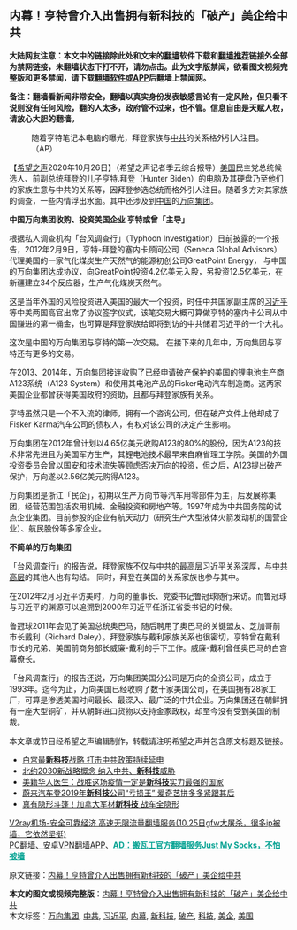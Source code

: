 <h2>内幕！亨特曾介入出售拥有新科技的「破产」美企给中共</h2> <p class="notice"><b>大陆网友注意：本文中的链接除此处和文末的<a href="https://github.com/bannedbook/fanqiang" >翻墙</a>软件下载和<a href="https://github.com/killgcd/justmysocks/blob/master/README.md">翻墙推荐</a>链接外全部为禁网链接，未翻墙状态下打不开，请勿点击。此为文字版禁闻，欲看图文视频完整版和更多禁闻，请下载<a href="https://github.com/bannedbook/fanqiang">翻墙软件或APP</a>后翻墙上禁闻网。</p><p>备注：翻墙看新闻非常安全，翻墙以真实身份发表敏感言论有一定风险，但只看不说则没有任何风险，翻的人太多，政府管不过来，也不管。信息自由是天赋人权，请放心大胆的翻墙。</b></p>  <div class="entry"> <figure><figcaption>随着亨特笔记本电脑的曝光，拜登家族与<a href="https://www.bannedbook.org/bnews/tag/%e4%b8%ad%e5%85%b1/" class="st_tag internal_tag" rel="tag" title="标签 中共 下的日志">中共</a>的关系格外引人注目。（AP）</figcaption></figure> <p>【<span class='wp_keywordlink_affiliate'><a href="https://www.soundofhope.org" title="希望之声" target="_blank">希望之声</a></span>2020年10月26日】（希望之声记者季云综合报导）<a href="https://www.bannedbook.org/bnews/tag/%e7%be%8e%e5%9b%bd/" class="st_tag internal_tag" rel="tag" title="标签 美国 下的日志">美国</a>民主党总统候选人、前副总统拜登的儿子亨特.拜登（Hunter Biden）的电脑及其硬盘乃至他们的家族生意与中共的关系等，因拜登参选总统而格外引人注目。随着多方对其家族的调查，一些内情浮出水面。其中还涉及到<span class='wp_keywordlink_affiliate'><a href="https://www.bannedbook.org/" title="中国" target="_blank">中国</a></span>的<a href="https://www.bannedbook.org/bnews/tag/%e4%b8%87%e5%90%91%e9%9b%86%e5%9b%a2/" class="st_tag internal_tag" rel="tag" title="标签 万向集团 下的日志">万向集团</a>。</p> <p><strong>中国万向集团收购、投资美国企业 亨特或曾「主导」</strong></p> <p>根据私人调查机构「台风调查行」（Typhoon Investigation）日前披露的一个报告，2012年2月9日，亨特-拜登的塞内卡顾问公司（Seneca Global Advisors）代理美国的一家气化煤炭生产天然气的能源初创公司GreatPoint Energy， 与中国的万向集团达成协议，向GreatPoint投资4.2亿美元入股，另投资12.5亿美元，在新疆建立34个反应器，生产气化煤炭天然气。</p> <p>这是当年外国的风险投资进入美国的最大一个投资，时任中共国家副主席的<a href="https://www.bannedbook.org/bnews/tag/%e4%b9%a0%e8%bf%91%e5%b9%b3/" class="st_tag internal_tag" rel="tag" title="标签 习近平 下的日志">习近平</a>等中美两国高官出席了协议签字仪式，该笔交易大概可算做亨特的塞内卡公司从中国赚进的第一桶金，也可算是拜登家族给即将到访的中共储君习近平的一个大礼。</p>  <p>这次是中国的万向集团与亨特的第一次交易。 在接下来的几年中，万向集团与亨特还有更多的交易。</p> <p>在2013、2014年，万向集团接连收购了已经申请<a href="https://www.bannedbook.org/bnews/tag/%e7%a0%b4%e4%ba%a7/" class="st_tag internal_tag" rel="tag" title="标签 破产 下的日志">破产</a>保护的美国的锂电池生产商A123系统（A123 System）和使用其电池产品的Fisker电动汽车制造商。这两家美国企业都曾获得美国政府的资助，且都与拜登家族有关系。</p> <p>亨特虽然只是一个不入流的律师，拥有一个咨询公司，但在破产文件上他却成了Fisker Karma汽车公司的债权人，有权对该公司的决定产生影响。</p> <p>万向集团在2012年曾计划以4.65亿美元收购A123的80%的股份，因为A123的技术非常先进且为美国军方生产，其锂电池技术最早来自麻省理工学院。美国的外国投资委员会曾以国安和技术流失等顾虑否决万向的投资，但之后，A123提出破产保护，万向遂以2.56亿美元购得A123。</p>  <p>万向集团是浙江「民企」，初期以生产万向节等汽车用零部件为主，后发展称集团，经营范围包括农用机械、金融投资和房地产等。1997年成为中共国务院的试点企业集团。目前参股的企业有航天动力（研究生产大型液体火箭发动机的国营企业）、航民股份等多家企业。</p> <p><strong>不简单的万向集团 </strong></p> <p>「台风调查行」的报告说，拜登家族不仅与中共的最<span class='wp_keywordlink_affiliate'><a href="https://www.bannedbook.org/bnews/ccpdope/" title="中共高层内幕" target="_blank">高层</a></span>习近平关系深厚，与<span class='wp_keywordlink_affiliate'><a href="https://www.bannedbook.org/bnews/ccpdope/" title="中共高层" target="_blank">中共高层</a></span>的其他人也有勾结。 同时，拜登在美国的关系家族也参与其中。</p> <p>在2012年2月习近平访美时，万向的董事长、党委书记鲁冠球随行来访。而鲁冠球与习近平的渊源可以追溯到2000年习近平任浙江省委书记的时候。</p>  <p>鲁冠球2011年会见了美国总统奥巴马，随后聘用了奥巴马的关键盟友、芝加哥前市长戴利（Richard Daley）。拜登家族与戴利家族关系也很密切，亨特曾在戴利市长的兄弟、美国前商务部长威廉-戴利的手下工作。威廉-戴利曾任奥巴马的白宫幕僚长。</p> <p>「台风调查行」的报告还说，万向集团美国分公司是万向的全资公司，成立于1993年。迄今为止，万向美国已经收购了数十家美国公司，在美国拥有28家工厂，可算是渗透美国时间最长、最深入、最广泛的中共企业。万向集团还在朝鲜拥有一座大型铜矿，并从朝鲜进口货物以支持金家政权，却至今没有受到美国的制裁。</p> <p>本文章或节目经希望之声编辑制作，转载请注明希望之声并包含原文标题及链接。</p> <ul class='op-related-articles' title='相关阅读'> <li><a href='https://www.bannedbook.org/bnews/headline/20201017/1415352.html' target='_blank'>白宫最<b>新科技</b>战略 打击中共政策持续延申</a></li> <li><a href='https://www.bannedbook.org/bnews/bannedvideo/20201009/1410587.html' target='_blank'>北约2030新战略概念 纳入中共、<b>新科技</b>威胁</a></li> <li><a href='https://www.bannedbook.org/bnews/comments/20200410/1369670.html' target='_blank'>美籍华人医生：战胜这场疫情一定是<b>新科技</b>实力最强的国家</a></li> <li><a href='https://www.bannedbook.org/bnews/finance/20191207/1236511.html' target='_blank'>蔚来汽车登2019年<b>新科技</b>公司“亏损王” 爱奇艺拼多多紧跟其后</a></li> <li><a href='https://www.bannedbook.org/bnews/cnnews/20191126/1229809.html' target='_blank'>真有隐形斗篷！加拿大军材<b>新科技</b> 战车全隐形</a></li> </ul> <p class="texttj"> <a href="https://www.bannedbook.org/forum23/topic22702.html" target="_blank">V2ray机场-安全可靠经济 高速无限流量翻墙服务(10.25日gfw大屠杀，很多ip被墙，它依然坚挺)</a><br/> <a href="https://github.com/bannedbook/fanqiang/wiki/%E7%A6%81%E9%97%BB%E7%BD%91%E5%AE%89%E5%8D%93%E7%BF%BB%E5%A2%99%E6%96%B0%E9%97%BBAPP" target="_blank">PC翻墙、安卓VPN翻墙APP</a>、<span onclick="window.open('https://github.com/killgcd/justmysocks/blob/master/README.md')" style="font-weight:bold;color:#00A191;cursor:pointer;text-decoration:underline;outline:none">AD：搬瓦工官方翻墙服务Just My Socks，不怕被墙</span></p><p>原文链接：<a class="src_link"  href="https://www.soundofhope.org/post/436135" target="_blank">内幕！亨特曾介入出售拥有新科技的「破产」美企给中共</a></p> <a name='sharetosocial'></a>       <div><b>本文的图文或视频完整版</b>：<a href='https://www.bannedbook.org/bnews/comments/20201027/1420720.html'>内幕！亨特曾介入出售拥有新科技的「破产」美企给中共</a></div>  </div><!--END ENTRY--> <div class="postfooter"> <div>本文标签：<a href="https://www.bannedbook.org/bnews/tag/%e4%b8%87%e5%90%91%e9%9b%86%e5%9b%a2/" rel="tag">万向集团</a>, <a href="https://www.bannedbook.org/bnews/tag/%e4%b8%ad%e5%85%b1/" rel="tag">中共</a>, <a href="https://www.bannedbook.org/bnews/tag/%e4%b9%a0%e8%bf%91%e5%b9%b3/" rel="tag">习近平</a>, <a href="https://www.bannedbook.org/bnews/tag/%E5%86%85%E5%B9%95/" rel="tag">内幕</a>, <a href="https://www.bannedbook.org/bnews/tag/%E6%96%B0%E7%A7%91%E6%8A%80/" rel="tag">新科技</a>, <a href="https://www.bannedbook.org/bnews/tag/%e7%a0%b4%e4%ba%a7/" rel="tag">破产</a>, <a href="https://www.bannedbook.org/bnews/tag/%E7%A7%91%E6%8A%80/" rel="tag">科技</a>, <a href="https://www.bannedbook.org/bnews/tag/%E7%BE%8E%E4%BC%81/" rel="tag">美企</a>, <a href="https://www.bannedbook.org/bnews/tag/%e7%be%8e%e5%9b%bd/" rel="tag">美国</a></div>  </div><!--END POSTFOOTER--> 